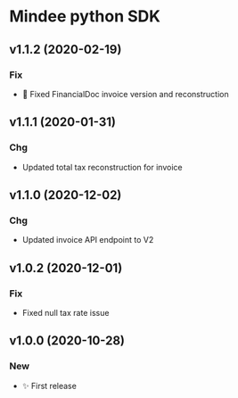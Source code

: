 # Mindee python SDK

## v1.1.2 (2020-02-19)

### Fix

* :bug: Fixed FinancialDoc invoice version and reconstruction

## v1.1.1 (2020-01-31)

### Chg

* Updated total tax reconstruction for invoice

## v1.1.0 (2020-12-02)

### Chg

* Updated invoice API endpoint to V2 

## v1.0.2 (2020-12-01)

### Fix

* Fixed null tax rate issue 

## v1.0.0 (2020-10-28)

### New

* ✨ First release